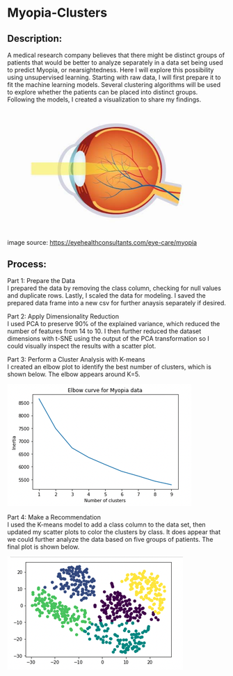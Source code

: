 # Myopia-Clusters

## Description:

A medical research company believes that there might be distinct groups of patients that would be better to analyze separately in a data set being used to predict Myopia, or nearsightedness. Here I will explore this possibility using unsupervised learning.
Starting with raw data, I will first prepare it to fit the machine learning models. Several clustering algorithms will be used to explore whether the patients can be placed into distinct groups. Following the models, I created a visualization to share my findings.

![Myopia](img/Myopia.jpg)

image source: https://eyehealthconsultants.com/eye-care/myopia

## Process:

Part 1: Prepare the Data  
I prepared the data by removing the class column, checking for null values and duplicate rows. Lastly, I scaled the data for modeling. I saved the prepared data frame into a new csv for further anaysis separately if desired.

Part 2: Apply Dimensionality Reduction  
I used PCA to preserve 90% of the explained variance, which reduced the number of features from 14 to 10. I then further reduced the dataset dimensions with t-SNE using the output of the PCA transformation so I could visually inspect the results with a scatter plot. 

Part 3: Perform a Cluster Analysis with K-means  
I created an elbow plot to identify the best number of clusters, which is shown below. The elbow appears around K=5.

![elbow](img/elbow.png)

Part 4: Make a Recommendation  
I used the K-means model to add a class column to the data set, then updated my scatter plots to color the clusters by class. It does appear that we could further analyze the data based on five groups of patients. The final plot is shown below.

![final_clusters](img/final_clusters.png)




